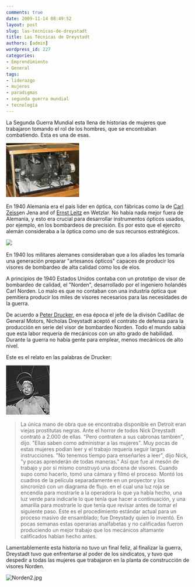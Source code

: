 ```yaml
---
comments: true
date: 2009-11-14 08:49:52
layout: post
slug: las-tecnicas-de-dreystadt
title: Las Técnicas de Dreystadt
authors: [admin]
wordpress_id: 227
categories:
- Emprendimiento
- General
tags:
- liderazgo
- mujeres
- paradigmas
- segunda guerra mundial
- tecnología
---
```


La Segunda Guerra Mundial esta llena de historias de mujeres que trabajaron tomando el rol de los hombres, que se encontraban combatiendo. Esta es una de esas.

![Imagen Thumbnail para Norden.jpg](Norden-thumb-200x147-730.jpg)

En 1940 Alemania era el país lider en óptica, con fábricas como la de [Carl Zeiss](http://en.wikipedia.org/wiki/Carl_Zeiss_AG)en Jena and of [Ernst Leitz](http://en.wikipedia.org/wiki/Ernst_Leitz) en Wetzlar. No había nada mejor fuera de Alemania, y esto era crucial para desarrollar instrumentos ópticos usados, por ejemplo, en los bombardeos de precisión. Es por esto que el ejercito alemán consideraba a la óptica como uno de sus recursos estratégicos.

![](Norden.jpg)

En 1940 los militares alemanes consideraban que a los aliados les tomaría una generación preparar "artesanos ópticos" capaces de producir los visores de bombardeo de alta calidad como los de elos.

A principios de 1940 Estados Unidos contaba con un prototipo de visor de bombardeo de calidad, el "Norden", desarrollado por el ingeniero holandés Carl Norden. Lo malo es que no contaban con una industria óptica que pemitiera producir los miles de visores necesarios para las necesidades de la guerra.

De acuerdo a [Peter Drucker](http://es.wikipedia.org/wiki/Peter_Drucker), en esa época el jefe de la divisón Cadillac de General Motors, Nicholas Dreystadt aceptó el contrato de defensa para la producción en serie del visor de bombardeo Norden. Todo el mundo sabía que esta labor requería de mecánicos con un alto grado de habilidad. Durante la guerra no había gente para emplear, menos mecánicos de alto nivel.

Este es el relato en las palabras de  Drucker:

![Imagen Thumbnail para bwwii.png](bwwii-thumb-120x135-734.png)

> La única mano de obra que se encontraba disponible en Detroit eran viejas prostitutas negras. Ante el horror de todos Nick Dreystadt contrató a 2.000 de ellas. "Pero contraten a sus cabronas también", dijo. "Ellas saben como administrar a las mujeres". Muy pocas de estas mujeres podían leer y el trabajo requería seguir largas instrucciones. "No tenemos tiempo para enseñarles a leer", dijo Nick, "y pocas aprenderán de todas maneras." Así que fue al mesón de trabajo y por si mismo construyó una docena de visores. Cuando supo como hacerlo, tomó una cámara y filmó el proceso. Montó los cuadros de la película separadamente en un proyector y los sincronizó con un diagrama de flujo. en el cual una luz roja se encendía para mostrarle a la operadora lo que ya había hecho, una luz verde para indicarle lo que tenía que hacer a continuación, y una amarilla para mostrarle lo que tenía que revisar antes de tomar el siguiente paso. Este es el procedimiento estándar actual para un proceso masivo de ensamblado; fue Dreystady quien lo inventó. En pocas semanas estas operarias analfabetas y no calificadas fueron produciendo un mejor trabajo que los mecánicos altamante calificados habían hecho antes.


Lamentablemente esta historia no tuvo un final feliz, al finalizar la guerra, Dreystadt tuvo que enfrentarse al poder de los sindicatos, y tuvo que despedir a todas las mujeres que trabajaron en la planta de construcción de visores Norden.


![Norden2.jpg](Norden2.jpg)




